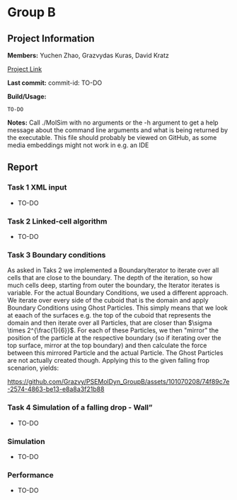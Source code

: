 # Group B
## Project Information

**Members:**
Yuchen Zhao,
Grazvydas Kuras,
David Kratz

[Project Link](https://github.com/Grazvy/PSEMolDyn_GroupB)

**Last commit:** commit-id: TO-DO

**Build/Usage:**
```
TO-DO
```

**Notes:**
Call ./MolSim with no arguments or the -h argument to get a help message about the
command line arguments and what is being returned by the executable. This file should probably be viewed on GitHub, as some media embeddings might not work in e.g. an IDE

## Report
### Task 1 XML input
- TO-DO

### Task 2 Linked-cell algorithm
- TO-DO

### Task 3 Boundary conditions
As asked in Taks 2 we implemented a BoundaryIterator to iterate over all cells that are close to the boundary. The depth of the iteration, so how much cells deep, starting from outer the boundary, the Iterator iterates is variable. For the actual Boundary Conditions, we used a different approach. We iterate over every side of the cuboid that is the domain and apply Boundary Conditions using Ghost Particles. This simply means that we look at eaach of the surfaces e.g. the top of the cuboid that represents the domain and then iterate over all Particles, that are closer than $\sigma \times 2^{\frac{1}{6}}$. For each of these Particles, we then "mirror" the position of the particle at the respective boundary (so if iterating over the top surface, mirror at the top boundary) and then calculate the force between this mirrored Particle and the actual Particle. The Ghost Particles are not actually created though.  Applying this to the given falling frop scenarion, yields:


https://github.com/Grazvy/PSEMolDyn_GroupB/assets/101070208/74f89c7e-2574-4863-be13-e8a8a3f21b88



### Task 4 Simulation of a falling drop - Wall”
- TO-DO

### Simulation
- TO-DO

### Performance
- TO-DO
















